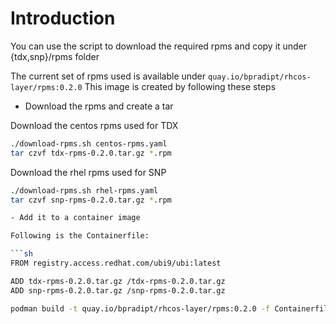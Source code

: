 # Introduction

You can use the script to download the required rpms and copy it under {tdx,snp}/rpms folder

The current set of rpms used is available under `quay.io/bpradipt/rhcos-layer/rpms:0.2.0`
This image is created by following these steps

- Download the rpms and create a tar

Download the centos rpms used for TDX

```sh
./download-rpms.sh centos-rpms.yaml
tar czvf tdx-rpms-0.2.0.tar.gz *.rpm
```

Download the rhel rpms used for SNP

```sh
./download-rpms.sh rhel-rpms.yaml
tar czvf snp-rpms-0.2.0.tar.gz *.rpm

- Add it to a container image

Following is the Containerfile:

```sh
FROM registry.access.redhat.com/ubi9/ubi:latest

ADD tdx-rpms-0.2.0.tar.gz /tdx-rpms-0.2.0.tar.gz
ADD snp-rpms-0.2.0.tar.gz /snp-rpms-0.2.0.tar.gz
```

```sh
podman build -t quay.io/bpradipt/rhcos-layer/rpms:0.2.0 -f Containerfile .
```
